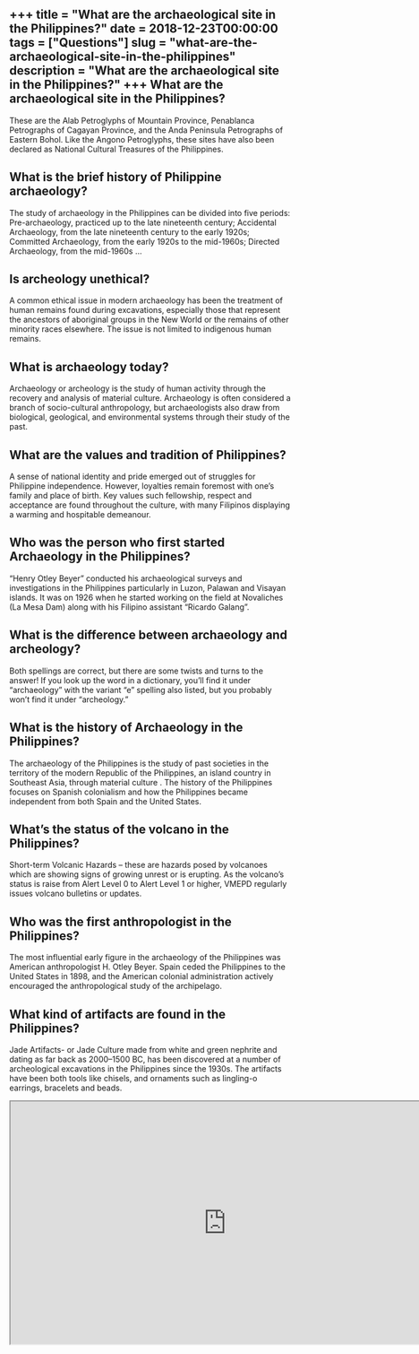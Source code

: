 +++
title = "What are the archaeological site in the Philippines?"
date = 2018-12-23T00:00:00
tags = ["Questions"]
slug = "what-are-the-archaeological-site-in-the-philippines"
description = "What are the archaeological site in the Philippines?"
+++
What are the archaeological site in the Philippines?
----------------------------------------------------

These are the Alab Petroglyphs of Mountain Province, Penablanca Petrographs of Cagayan Province, and the Anda Peninsula Petrographs of Eastern Bohol. Like the Angono Petroglyphs, these sites have also been declared as National Cultural Treasures of the Philippines.

What is the brief history of Philippine archaeology?
----------------------------------------------------

The study of archaeology in the Philippines can be divided into five periods: Pre-archaeology, practiced up to the late nineteenth century; Accidental Archaeology, from the late nineteenth century to the early 1920s; Committed Archaeology, from the early 1920s to the mid-1960s; Directed Archaeology, from the mid-1960s …

Is archeology unethical?
------------------------

A common ethical issue in modern archaeology has been the treatment of human remains found during excavations, especially those that represent the ancestors of aboriginal groups in the New World or the remains of other minority races elsewhere. The issue is not limited to indigenous human remains.

What is archaeology today?
--------------------------

Archaeology or archeology is the study of human activity through the recovery and analysis of material culture. Archaeology is often considered a branch of socio-cultural anthropology, but archaeologists also draw from biological, geological, and environmental systems through their study of the past.

What are the values and tradition of Philippines?
-------------------------------------------------

A sense of national identity and pride emerged out of struggles for Philippine independence. However, loyalties remain foremost with one’s family and place of birth. Key values such fellowship, respect and acceptance are found throughout the culture, with many Filipinos displaying a warming and hospitable demeanour.

Who was the person who first started Archaeology in the Philippines?
--------------------------------------------------------------------

“Henry Otley Beyer” conducted his archaeological surveys and investigations in the Philippines particularly in Luzon, Palawan and Visayan islands. It was on 1926 when he started working on the field at Novaliches (La Mesa Dam) along with his Filipino assistant “Ricardo Galang”.

What is the difference between archaeology and archeology?
----------------------------------------------------------

Both spellings are correct, but there are some twists and turns to the answer! If you look up the word in a dictionary, you’ll find it under “archaeology” with the variant “e” spelling also listed, but you probably won’t find it under “archeology.”

What is the history of Archaeology in the Philippines?
------------------------------------------------------

The archaeology of the Philippines is the study of past societies in the territory of the modern Republic of the Philippines, an island country in Southeast Asia, through material culture . The history of the Philippines focuses on Spanish colonialism and how the Philippines became independent from both Spain and the United States.

What’s the status of the volcano in the Philippines?
----------------------------------------------------

Short-term Volcanic Hazards – these are hazards posed by volcanoes which are showing signs of growing unrest or is erupting. As the volcano’s status is raise from Alert Level 0 to Alert Level 1 or higher, VMEPD regularly issues volcano bulletins or updates.

Who was the first anthropologist in the Philippines?
----------------------------------------------------

The most influential early figure in the archaeology of the Philippines was American anthropologist H. Otley Beyer. Spain ceded the Philippines to the United States in 1898, and the American colonial administration actively encouraged the anthropological study of the archipelago.

What kind of artifacts are found in the Philippines?
----------------------------------------------------

Jade Artifacts- or Jade Culture made from white and green nephrite and dating as far back as 2000–1500 BC, has been discovered at a number of archeological excavations in the Philippines since the 1930s. The artifacts have been both tools like chisels, and ornaments such as lingling-o earrings, bracelets and beads.

<iframe allow="accelerometer; autoplay; clipboard-write; encrypted-media; gyroscope; picture-in-picture" allowfullscreen="" class="__youtube_prefs__  epyt-is-override  no-lazyload" data-no-lazy="1" data-origheight="433" data-origwidth="770" data-skipgform_ajax_framebjll="" height="433" id="_ytid_55919" loading="lazy" src="https://www.youtube.com/embed/ZJtjKwVGBzs?enablejsapi=1&autoplay=0&cc_load_policy=0&cc_lang_pref=&iv_load_policy=1&loop=0&modestbranding=0&rel=1&fs=1&playsinline=0&autohide=2&theme=dark&color=red&controls=1&" title="YouTube player" width="770"></iframe>